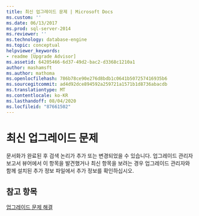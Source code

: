 ```yaml
---
title: 최신 업그레이드 문제 | Microsoft Docs
ms.custom: ''
ms.date: 06/13/2017
ms.prod: sql-server-2014
ms.reviewer: ''
ms.technology: database-engine
ms.topic: conceptual
helpviewer_keywords:
- readme [Upgrade Advisor]
ms.assetid: 64205466-6d37-49d2-bac2-d3368c1210a1
author: mashamsft
ms.author: mathoma
ms.openlocfilehash: 786b78ce90e276d8bdb1c0641b507257416935b6
ms.sourcegitcommit: ad4d92dce894592a259721a1571b1d8736abacdb
ms.translationtype: MT
ms.contentlocale: ko-KR
ms.lasthandoff: 08/04/2020
ms.locfileid: "87661502"
---
```

# <a name="late-breaking-upgrade-issues"></a>최신 업그레이드 문제
  문서화가 완료된 후 검색 논리가 추가 또는 변경되었을 수 있습니다. 업그레이드 관리자 보고서 뷰어에서 이 항목을 발견했거나 최신 항목을 보려는 경우 업그레이드 관리자와 함께 설치된 추가 정보 파일에서 추가 정보를 확인하십시오.  
  
## <a name="see-also"></a>참고 항목  
 [업그레이드 문제 해결](../../../2014/sql-server/install/resolving-upgrade-issues.md)  
  
  
